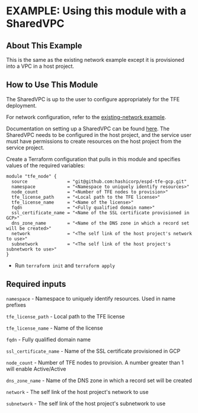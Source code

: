 # EXAMPLE: Using this module with a SharedVPC

## About This Example

This is the same as the existing network example except it is provisioned into a VPC in a host project.

## How to Use This Module

The SharedVPC is up to the user to configure appropriately for the TFE deployment.

For network configuration, refer to the [existing-network example](../existing-network).

Documentation on setting up a SharedVPC can be found [here](https://cloud.google.com/vpc/docs/provisioning-shared-vpc).
The SharedVPC needs to be configured in the host project, and the service user must have permissions to create resources
on the host project from the service project.

Create a Terraform configuration that pulls in this module and specifies values of the required variables:

```hcl
module "tfe_node" {
  source               = "git@github.com:hashicorp/espd-tfe-gcp.git"
  namespace            = "<Namespace to uniquely identify resources>"
  node_count           = "<Number of TFE nodes to provision>"
  tfe_license_path     = "<Local path to the TFE license>"
  tfe_license_name     = "<Name of the license>"
  fqdn                 = "<Fully qualified domain name>"
  ssl_certificate_name = "<Name of the SSL certificate provisioned in GCP>"
  dns_zone_name        = "<Name of the DNS zone in which a record set will be created>"
  network              = "<The self link of the host project's network to use>"
  subnetwork           = "<The self link of the host project's subnetwork to use>"
}
```

- Run `terraform init` and `terraform apply`

## Required inputs

`namespace` - Namespace to uniquely identify resources. Used in name prefixes

`tfe_license_path` - Local path to the TFE license

`tfe_license_name` - Name of the license

`fqdn` - Fully qualified domain name

`ssl_certificate_name` - Name of the SSL certificate provisioned in GCP

`node_count` - Number of TFE nodes to provision. A number greater than 1 will enable Active/Active

`dns_zone_name` - Name of the DNS zone in which a record set will be created

`network` - The self link of the host project's network to use

`subnetwork` - The self link of the host project's subnetwork to use
